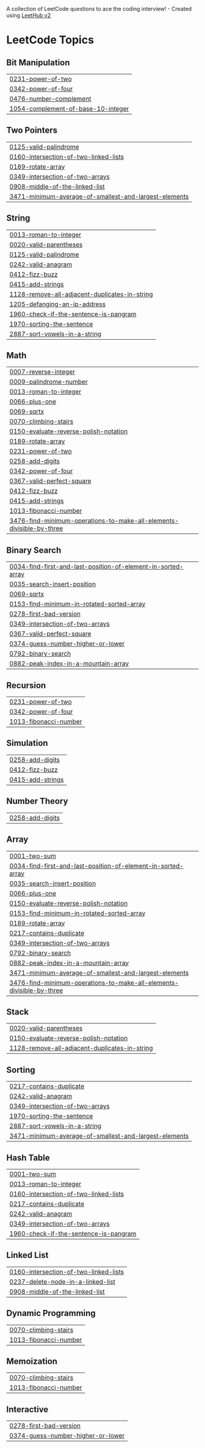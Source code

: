 A collection of LeetCode questions to ace the coding interview! - Created using [LeetHub v2](https://github.com/arunbhardwaj/LeetHub-2.0)
<!---LeetCode Topics Start-->
# LeetCode Topics
## Bit Manipulation
|  |
| ------- |
| [0231-power-of-two](https://github.com/PRAKHARSAHUJI/Leetcode/tree/master/0231-power-of-two) |
| [0342-power-of-four](https://github.com/PRAKHARSAHUJI/Leetcode/tree/master/0342-power-of-four) |
| [0476-number-complement](https://github.com/PRAKHARSAHUJI/Leetcode/tree/master/0476-number-complement) |
| [1054-complement-of-base-10-integer](https://github.com/PRAKHARSAHUJI/Leetcode/tree/master/1054-complement-of-base-10-integer) |
## Two Pointers
|  |
| ------- |
| [0125-valid-palindrome](https://github.com/PRAKHARSAHUJI/Leetcode/tree/master/0125-valid-palindrome) |
| [0160-intersection-of-two-linked-lists](https://github.com/PRAKHARSAHUJI/Leetcode/tree/master/0160-intersection-of-two-linked-lists) |
| [0189-rotate-array](https://github.com/PRAKHARSAHUJI/Leetcode/tree/master/0189-rotate-array) |
| [0349-intersection-of-two-arrays](https://github.com/PRAKHARSAHUJI/Leetcode/tree/master/0349-intersection-of-two-arrays) |
| [0908-middle-of-the-linked-list](https://github.com/PRAKHARSAHUJI/Leetcode/tree/master/0908-middle-of-the-linked-list) |
| [3471-minimum-average-of-smallest-and-largest-elements](https://github.com/PRAKHARSAHUJI/Leetcode/tree/master/3471-minimum-average-of-smallest-and-largest-elements) |
## String
|  |
| ------- |
| [0013-roman-to-integer](https://github.com/PRAKHARSAHUJI/Leetcode/tree/master/0013-roman-to-integer) |
| [0020-valid-parentheses](https://github.com/PRAKHARSAHUJI/Leetcode/tree/master/0020-valid-parentheses) |
| [0125-valid-palindrome](https://github.com/PRAKHARSAHUJI/Leetcode/tree/master/0125-valid-palindrome) |
| [0242-valid-anagram](https://github.com/PRAKHARSAHUJI/Leetcode/tree/master/0242-valid-anagram) |
| [0412-fizz-buzz](https://github.com/PRAKHARSAHUJI/Leetcode/tree/master/0412-fizz-buzz) |
| [0415-add-strings](https://github.com/PRAKHARSAHUJI/Leetcode/tree/master/0415-add-strings) |
| [1128-remove-all-adjacent-duplicates-in-string](https://github.com/PRAKHARSAHUJI/Leetcode/tree/master/1128-remove-all-adjacent-duplicates-in-string) |
| [1205-defanging-an-ip-address](https://github.com/PRAKHARSAHUJI/Leetcode/tree/master/1205-defanging-an-ip-address) |
| [1960-check-if-the-sentence-is-pangram](https://github.com/PRAKHARSAHUJI/Leetcode/tree/master/1960-check-if-the-sentence-is-pangram) |
| [1970-sorting-the-sentence](https://github.com/PRAKHARSAHUJI/Leetcode/tree/master/1970-sorting-the-sentence) |
| [2887-sort-vowels-in-a-string](https://github.com/PRAKHARSAHUJI/Leetcode/tree/master/2887-sort-vowels-in-a-string) |
## Math
|  |
| ------- |
| [0007-reverse-integer](https://github.com/PRAKHARSAHUJI/Leetcode/tree/master/0007-reverse-integer) |
| [0009-palindrome-number](https://github.com/PRAKHARSAHUJI/Leetcode/tree/master/0009-palindrome-number) |
| [0013-roman-to-integer](https://github.com/PRAKHARSAHUJI/Leetcode/tree/master/0013-roman-to-integer) |
| [0066-plus-one](https://github.com/PRAKHARSAHUJI/Leetcode/tree/master/0066-plus-one) |
| [0069-sqrtx](https://github.com/PRAKHARSAHUJI/Leetcode/tree/master/0069-sqrtx) |
| [0070-climbing-stairs](https://github.com/PRAKHARSAHUJI/Leetcode/tree/master/0070-climbing-stairs) |
| [0150-evaluate-reverse-polish-notation](https://github.com/PRAKHARSAHUJI/Leetcode/tree/master/0150-evaluate-reverse-polish-notation) |
| [0189-rotate-array](https://github.com/PRAKHARSAHUJI/Leetcode/tree/master/0189-rotate-array) |
| [0231-power-of-two](https://github.com/PRAKHARSAHUJI/Leetcode/tree/master/0231-power-of-two) |
| [0258-add-digits](https://github.com/PRAKHARSAHUJI/Leetcode/tree/master/0258-add-digits) |
| [0342-power-of-four](https://github.com/PRAKHARSAHUJI/Leetcode/tree/master/0342-power-of-four) |
| [0367-valid-perfect-square](https://github.com/PRAKHARSAHUJI/Leetcode/tree/master/0367-valid-perfect-square) |
| [0412-fizz-buzz](https://github.com/PRAKHARSAHUJI/Leetcode/tree/master/0412-fizz-buzz) |
| [0415-add-strings](https://github.com/PRAKHARSAHUJI/Leetcode/tree/master/0415-add-strings) |
| [1013-fibonacci-number](https://github.com/PRAKHARSAHUJI/Leetcode/tree/master/1013-fibonacci-number) |
| [3476-find-minimum-operations-to-make-all-elements-divisible-by-three](https://github.com/PRAKHARSAHUJI/Leetcode/tree/master/3476-find-minimum-operations-to-make-all-elements-divisible-by-three) |
## Binary Search
|  |
| ------- |
| [0034-find-first-and-last-position-of-element-in-sorted-array](https://github.com/PRAKHARSAHUJI/Leetcode/tree/master/0034-find-first-and-last-position-of-element-in-sorted-array) |
| [0035-search-insert-position](https://github.com/PRAKHARSAHUJI/Leetcode/tree/master/0035-search-insert-position) |
| [0069-sqrtx](https://github.com/PRAKHARSAHUJI/Leetcode/tree/master/0069-sqrtx) |
| [0153-find-minimum-in-rotated-sorted-array](https://github.com/PRAKHARSAHUJI/Leetcode/tree/master/0153-find-minimum-in-rotated-sorted-array) |
| [0278-first-bad-version](https://github.com/PRAKHARSAHUJI/Leetcode/tree/master/0278-first-bad-version) |
| [0349-intersection-of-two-arrays](https://github.com/PRAKHARSAHUJI/Leetcode/tree/master/0349-intersection-of-two-arrays) |
| [0367-valid-perfect-square](https://github.com/PRAKHARSAHUJI/Leetcode/tree/master/0367-valid-perfect-square) |
| [0374-guess-number-higher-or-lower](https://github.com/PRAKHARSAHUJI/Leetcode/tree/master/0374-guess-number-higher-or-lower) |
| [0792-binary-search](https://github.com/PRAKHARSAHUJI/Leetcode/tree/master/0792-binary-search) |
| [0882-peak-index-in-a-mountain-array](https://github.com/PRAKHARSAHUJI/Leetcode/tree/master/0882-peak-index-in-a-mountain-array) |
## Recursion
|  |
| ------- |
| [0231-power-of-two](https://github.com/PRAKHARSAHUJI/Leetcode/tree/master/0231-power-of-two) |
| [0342-power-of-four](https://github.com/PRAKHARSAHUJI/Leetcode/tree/master/0342-power-of-four) |
| [1013-fibonacci-number](https://github.com/PRAKHARSAHUJI/Leetcode/tree/master/1013-fibonacci-number) |
## Simulation
|  |
| ------- |
| [0258-add-digits](https://github.com/PRAKHARSAHUJI/Leetcode/tree/master/0258-add-digits) |
| [0412-fizz-buzz](https://github.com/PRAKHARSAHUJI/Leetcode/tree/master/0412-fizz-buzz) |
| [0415-add-strings](https://github.com/PRAKHARSAHUJI/Leetcode/tree/master/0415-add-strings) |
## Number Theory
|  |
| ------- |
| [0258-add-digits](https://github.com/PRAKHARSAHUJI/Leetcode/tree/master/0258-add-digits) |
## Array
|  |
| ------- |
| [0001-two-sum](https://github.com/PRAKHARSAHUJI/Leetcode/tree/master/0001-two-sum) |
| [0034-find-first-and-last-position-of-element-in-sorted-array](https://github.com/PRAKHARSAHUJI/Leetcode/tree/master/0034-find-first-and-last-position-of-element-in-sorted-array) |
| [0035-search-insert-position](https://github.com/PRAKHARSAHUJI/Leetcode/tree/master/0035-search-insert-position) |
| [0066-plus-one](https://github.com/PRAKHARSAHUJI/Leetcode/tree/master/0066-plus-one) |
| [0150-evaluate-reverse-polish-notation](https://github.com/PRAKHARSAHUJI/Leetcode/tree/master/0150-evaluate-reverse-polish-notation) |
| [0153-find-minimum-in-rotated-sorted-array](https://github.com/PRAKHARSAHUJI/Leetcode/tree/master/0153-find-minimum-in-rotated-sorted-array) |
| [0189-rotate-array](https://github.com/PRAKHARSAHUJI/Leetcode/tree/master/0189-rotate-array) |
| [0217-contains-duplicate](https://github.com/PRAKHARSAHUJI/Leetcode/tree/master/0217-contains-duplicate) |
| [0349-intersection-of-two-arrays](https://github.com/PRAKHARSAHUJI/Leetcode/tree/master/0349-intersection-of-two-arrays) |
| [0792-binary-search](https://github.com/PRAKHARSAHUJI/Leetcode/tree/master/0792-binary-search) |
| [0882-peak-index-in-a-mountain-array](https://github.com/PRAKHARSAHUJI/Leetcode/tree/master/0882-peak-index-in-a-mountain-array) |
| [3471-minimum-average-of-smallest-and-largest-elements](https://github.com/PRAKHARSAHUJI/Leetcode/tree/master/3471-minimum-average-of-smallest-and-largest-elements) |
| [3476-find-minimum-operations-to-make-all-elements-divisible-by-three](https://github.com/PRAKHARSAHUJI/Leetcode/tree/master/3476-find-minimum-operations-to-make-all-elements-divisible-by-three) |
## Stack
|  |
| ------- |
| [0020-valid-parentheses](https://github.com/PRAKHARSAHUJI/Leetcode/tree/master/0020-valid-parentheses) |
| [0150-evaluate-reverse-polish-notation](https://github.com/PRAKHARSAHUJI/Leetcode/tree/master/0150-evaluate-reverse-polish-notation) |
| [1128-remove-all-adjacent-duplicates-in-string](https://github.com/PRAKHARSAHUJI/Leetcode/tree/master/1128-remove-all-adjacent-duplicates-in-string) |
## Sorting
|  |
| ------- |
| [0217-contains-duplicate](https://github.com/PRAKHARSAHUJI/Leetcode/tree/master/0217-contains-duplicate) |
| [0242-valid-anagram](https://github.com/PRAKHARSAHUJI/Leetcode/tree/master/0242-valid-anagram) |
| [0349-intersection-of-two-arrays](https://github.com/PRAKHARSAHUJI/Leetcode/tree/master/0349-intersection-of-two-arrays) |
| [1970-sorting-the-sentence](https://github.com/PRAKHARSAHUJI/Leetcode/tree/master/1970-sorting-the-sentence) |
| [2887-sort-vowels-in-a-string](https://github.com/PRAKHARSAHUJI/Leetcode/tree/master/2887-sort-vowels-in-a-string) |
| [3471-minimum-average-of-smallest-and-largest-elements](https://github.com/PRAKHARSAHUJI/Leetcode/tree/master/3471-minimum-average-of-smallest-and-largest-elements) |
## Hash Table
|  |
| ------- |
| [0001-two-sum](https://github.com/PRAKHARSAHUJI/Leetcode/tree/master/0001-two-sum) |
| [0013-roman-to-integer](https://github.com/PRAKHARSAHUJI/Leetcode/tree/master/0013-roman-to-integer) |
| [0160-intersection-of-two-linked-lists](https://github.com/PRAKHARSAHUJI/Leetcode/tree/master/0160-intersection-of-two-linked-lists) |
| [0217-contains-duplicate](https://github.com/PRAKHARSAHUJI/Leetcode/tree/master/0217-contains-duplicate) |
| [0242-valid-anagram](https://github.com/PRAKHARSAHUJI/Leetcode/tree/master/0242-valid-anagram) |
| [0349-intersection-of-two-arrays](https://github.com/PRAKHARSAHUJI/Leetcode/tree/master/0349-intersection-of-two-arrays) |
| [1960-check-if-the-sentence-is-pangram](https://github.com/PRAKHARSAHUJI/Leetcode/tree/master/1960-check-if-the-sentence-is-pangram) |
## Linked List
|  |
| ------- |
| [0160-intersection-of-two-linked-lists](https://github.com/PRAKHARSAHUJI/Leetcode/tree/master/0160-intersection-of-two-linked-lists) |
| [0237-delete-node-in-a-linked-list](https://github.com/PRAKHARSAHUJI/Leetcode/tree/master/0237-delete-node-in-a-linked-list) |
| [0908-middle-of-the-linked-list](https://github.com/PRAKHARSAHUJI/Leetcode/tree/master/0908-middle-of-the-linked-list) |
## Dynamic Programming
|  |
| ------- |
| [0070-climbing-stairs](https://github.com/PRAKHARSAHUJI/Leetcode/tree/master/0070-climbing-stairs) |
| [1013-fibonacci-number](https://github.com/PRAKHARSAHUJI/Leetcode/tree/master/1013-fibonacci-number) |
## Memoization
|  |
| ------- |
| [0070-climbing-stairs](https://github.com/PRAKHARSAHUJI/Leetcode/tree/master/0070-climbing-stairs) |
| [1013-fibonacci-number](https://github.com/PRAKHARSAHUJI/Leetcode/tree/master/1013-fibonacci-number) |
## Interactive
|  |
| ------- |
| [0278-first-bad-version](https://github.com/PRAKHARSAHUJI/Leetcode/tree/master/0278-first-bad-version) |
| [0374-guess-number-higher-or-lower](https://github.com/PRAKHARSAHUJI/Leetcode/tree/master/0374-guess-number-higher-or-lower) |
<!---LeetCode Topics End-->